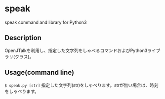 # speak
speak command and library for Python3

## Description
OpenJTalkを利用し、指定した文字列をしゃべるコマンドおよびPython3ライブラリ(クラス)。

## Usage(command line)

`$ speak.py [str]`
指定した文字列(str)をしゃべります。strが無い場合は、時刻をしゃべります。
